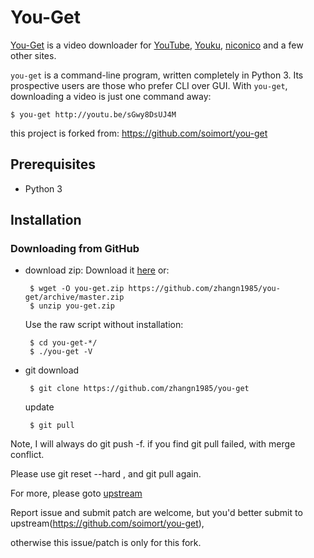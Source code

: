# You-Get

[You-Get](http://www.soimort.org/you-get) is a video downloader for [YouTube](http://www.youtube.com), [Youku](http://www.youku.com), [niconico](http://www.nicovideo.jp) and a few other sites.

`you-get` is a command-line program, written completely in Python 3. Its prospective users are those who prefer CLI over GUI. With `you-get`, downloading a video is just one command away:

    $ you-get http://youtu.be/sGwy8DsUJ4M

this project is forked from: <https://github.com/soimort/you-get>

## Prerequisites

 * Python 3

## Installation

### Downloading from GitHub
 * download zip:
	Download it [here](https://github.com/zhangn1985/you-get/archive/master.zip) or:

		$ wget -O you-get.zip https://github.com/zhangn1985/you-get/archive/master.zip
		$ unzip you-get.zip

	Use the raw script without installation:

		$ cd you-get-*/
		$ ./you-get -V
 * git download

        $ git clone https://github.com/zhangn1985/you-get

    update

        $ git pull

  Note, I will always do git push -f. if you find git pull failed, with merge conflict.

  Please use git reset --hard <commit id>, and git pull again.

For more, please goto [upstream](https://github.com/soimort/you-get)

Report issue and submit patch are welcome, but you'd better submit to upstream(https://github.com/soimort/you-get),

otherwise this issue/patch is only for this fork.

